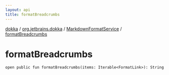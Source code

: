 ```yaml
---
layout: api
title: formatBreadcrumbs
---
```

[dokka](../../index.html) / [org.jetbrains.dokka](../index.html) / [MarkdownFormatService](index.html) / [formatBreadcrumbs](formatBreadcrumbs.html)


# formatBreadcrumbs



```
open public fun formatBreadcrumbs(items: Iterable<FormatLink>): String
```

